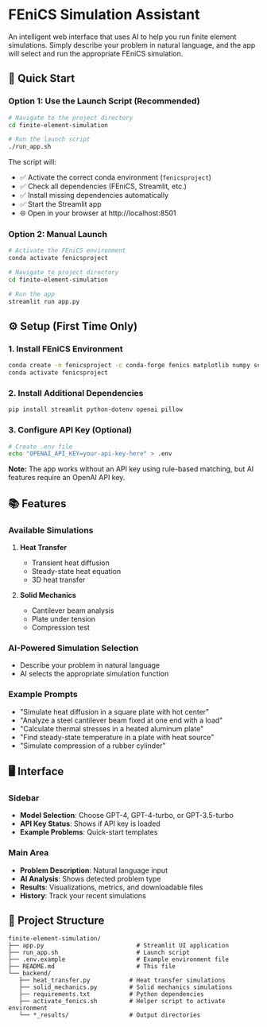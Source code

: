 # FEniCS Simulation Assistant

An intelligent web interface that uses AI to help you run finite element simulations. Simply describe your problem in natural language, and the app will select and run the appropriate FEniCS simulation.

## 🚀 Quick Start

### Option 1: Use the Launch Script (Recommended)

```bash
# Navigate to the project directory
cd finite-element-simulation

# Run the launch script
./run_app.sh
```

The script will:
- ✅ Activate the correct conda environment (`fenicsproject`)
- ✅ Check all dependencies (FEniCS, Streamlit, etc.)
- ✅ Install missing dependencies automatically
- ✅ Start the Streamlit app
- 🌐 Open in your browser at http://localhost:8501

### Option 2: Manual Launch

```bash
# Activate the FEniCS environment
conda activate fenicsproject

# Navigate to project directory
cd finite-element-simulation

# Run the app
streamlit run app.py
```

## ⚙️ Setup (First Time Only)

### 1. Install FEniCS Environment

```bash
conda create -n fenicsproject -c conda-forge fenics matplotlib numpy scipy
conda activate fenicsproject
```

### 2. Install Additional Dependencies

```bash
pip install streamlit python-dotenv openai pillow
```

### 3. Configure API Key (Optional)

```bash
# Create .env file
echo "OPENAI_API_KEY=your-api-key-here" > .env
```

**Note:** The app works without an API key using rule-based matching, but AI features require an OpenAI API key.

## 📚 Features

### Available Simulations

1. **Heat Transfer**
   - Transient heat diffusion
   - Steady-state heat equation
   - 3D heat transfer

2. **Solid Mechanics**
   - Cantilever beam analysis
   - Plate under tension
   - Compression test

### AI-Powered Simulation Selection

- Describe your problem in natural language
- AI selects the appropriate simulation function


### Example Prompts

- "Simulate heat diffusion in a square plate with hot center"
- "Analyze a steel cantilever beam fixed at one end with a load"
- "Calculate thermal stresses in a heated aluminum plate"
- "Find steady-state temperature in a plate with heat source"
- "Simulate compression of a rubber cylinder"

## 🖥️ Interface

### Sidebar
- **Model Selection**: Choose GPT-4, GPT-4-turbo, or GPT-3.5-turbo
- **API Key Status**: Shows if API key is loaded
- **Example Problems**: Quick-start templates

### Main Area
- **Problem Description**: Natural language input
- **AI Analysis**: Shows detected problem type
- **Results**: Visualizations, metrics, and downloadable files
- **History**: Track your recent simulations

## 📁 Project Structure

```
finite-element-simulation/
├── app.py                          # Streamlit UI application
├── run_app.sh                      # Launch script
├── .env.example                    # Example environment file
├── README.md                       # This file
└── backend/
   ├── heat_transfer.py           # Heat transfer simulations
   ├── solid_mechanics.py         # Solid mechanics simulations
   ├── requirements.txt           # Python dependencies
   ├── activate_fenics.sh         # Helper script to activate environment
   └── *_results/                 # Output directories
```

